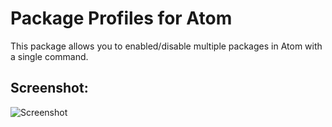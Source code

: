# Package Profiles for Atom

This package allows you to enabled/disable multiple packages in Atom with a single command.

## Screenshot:

![Screenshot](https://raw.githubusercontent.com/samuelivarsson/atom-iv-profiles/master/screenshot.png)
